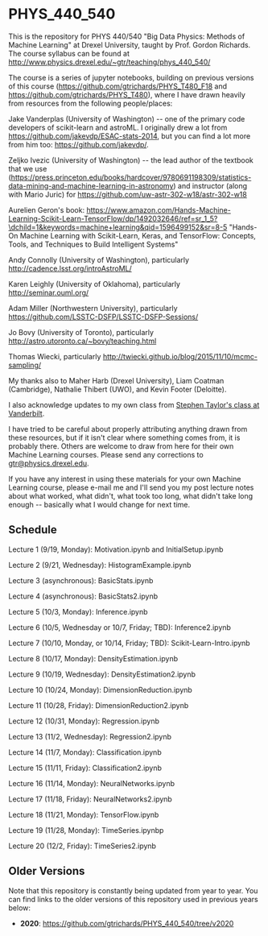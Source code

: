 # PHYS_440_540

This is the repository for PHYS 440/540 "Big Data Physics: Methods of Machine Learning" at Drexel University, taught by Prof. Gordon Richards.  The course syllabus can be found at http://www.physics.drexel.edu/~gtr/teaching/phys_440_540/

The course is a series of jupyter notebooks, building on previous versions of this course (https://github.com/gtrichards/PHYS_T480_F18 and https://github.com/gtrichards/PHYS_T480), where I have drawn heavily from resources from the following people/places:

Jake Vanderplas (University of Washington) -- one of the primary code developers of scikit-learn and astroML.  I originally drew a lot from https://github.com/jakevdp/ESAC-stats-2014, but you can find a lot more from him too: https://github.com/jakevdp/.

Zeljko Ivezic (University of Washington) -- the lead author of the textbook that we use (https://press.princeton.edu/books/hardcover/9780691198309/statistics-data-mining-and-machine-learning-in-astronomy) and instructor (along with Mario Juric) for https://github.com/uw-astr-302-w18/astr-302-w18

Aurelien Geron's book: https://www.amazon.com/Hands-Machine-Learning-Scikit-Learn-TensorFlow/dp/1492032646/ref=sr_1_5?\dchild=1&keywords=machine+learning&qid=1596499152&sr=8-5 "Hands-On Machine Learning with Scikit-Learn, Keras, and TensorFlow: Concepts, Tools, and Techniques to Build Intelligent Systems"

Andy Connolly (University of Washington), particularly http://cadence.lsst.org/introAstroML/

Karen Leighly (University of Oklahoma), particularly http://seminar.ouml.org/

Adam Miller (Northwestern University), particularly https://github.com/LSSTC-DSFP/LSSTC-DSFP-Sessions/

Jo Bovy (University of Toronto), particularly http://astro.utoronto.ca/~bovy/teaching.html

Thomas Wiecki, particularly http://twiecki.github.io/blog/2015/11/10/mcmc-sampling/

My thanks also to Maher Harb (Drexel University), Liam Coatman (Cambridge), Nathalie Thibert (UWO), and Kevin Footer (Deloitte).

I also acknowledge updates to my own class from [Stephen Taylor's class at Vanderbilt](https://github.com/VanderbiltAstronomy/astr_8070_s22).

I have tried to be careful about properly attributing anything drawn from these resources, but if it isn't clear where something comes from, it is probably there.
Others are welcome to draw from here for their own Machine Learning courses.  Please send any corrections to gtr@physics.drexel.edu.

If you have any interest in using these materials for your own Machine Learning course, please e-mail me and I'll send you my post lecture notes about what worked, what didn't, what took too long, what didn't take long enough -- basically what I would change for next time.

## Schedule

Lecture 1 (9/19, Monday): Motivation.ipynb and InitialSetup.ipynb

Lecture 2 (9/21, Wednesday): HistogramExample.ipynb

Lecture 3 (asynchronous): BasicStats.ipynb

Lecture 4 (asynchronous): BasicStats2.ipynb

Lecture 5 (10/3, Monday): Inference.ipynb

Lecture 6 (10/5, Wednesday or 10/7, Friday; TBD): Inference2.ipynb

Lecture 7 (10/10, Monday, or 10/14, Friday; TBD): Scikit-Learn-Intro.ipynb

Lecture 8 (10/17, Monday): DensityEstimation.ipynb

Lecture 9 (10/19, Wednesday): DensityEstimation2.ipynb

Lecture 10 (10/24, Monday): DimensionReduction.ipynb

Lecture 11 (10/28, Friday): DimensionReduction2.ipynb

Lecture 12 (10/31, Monday): Regression.ipynb

Lecture 13 (11/2, Wednesday): Regression2.ipynb

Lecture 14 (11/7, Monday): Classification.ipynb

Lecture 15 (11/11, Friday): Classification2.ipynb

Lecture 16 (11/14, Monday): NeuralNetworks.ipynb

Lecture 17 (11/18, Friday): NeuralNetworks2.ipynb

Lecture 18 (11/21, Monday): TensorFlow.ipynb

Lecture 19 (11/28, Monday): TimeSeries.ipynbp

Lecture 20 (12/2, Friday): TimeSeries2.ipynb

## Older Versions
Note that this repository is constantly being updated from year to year. You can find links to the older versions of this repository used in previous years below:
- **2020**: https://github.com/gtrichards/PHYS_440_540/tree/v2020
